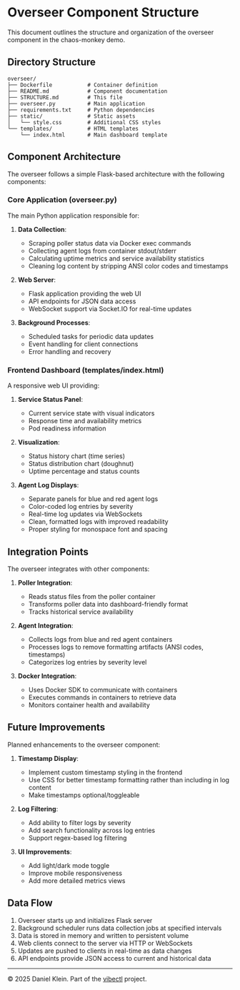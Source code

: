 # Overseer Component Structure

This document outlines the structure and organization of the overseer component in the chaos-monkey demo.

## Directory Structure

```
overseer/
├── Dockerfile           # Container definition
├── README.md            # Component documentation
├── STRUCTURE.md         # This file
├── overseer.py          # Main application
├── requirements.txt     # Python dependencies
├── static/              # Static assets
│   └── style.css        # Additional CSS styles
└── templates/           # HTML templates
    └── index.html       # Main dashboard template
```

## Component Architecture

The overseer follows a simple Flask-based architecture with the following components:

### Core Application (overseer.py)

The main Python application responsible for:

1. **Data Collection**:
   - Scraping poller status data via Docker exec commands
   - Collecting agent logs from container stdout/stderr
   - Calculating uptime metrics and service availability statistics
   - Cleaning log content by stripping ANSI color codes and timestamps

2. **Web Server**:
   - Flask application providing the web UI
   - API endpoints for JSON data access
   - WebSocket support via Socket.IO for real-time updates

3. **Background Processes**:
   - Scheduled tasks for periodic data updates
   - Event handling for client connections
   - Error handling and recovery

### Frontend Dashboard (templates/index.html)

A responsive web UI providing:

1. **Service Status Panel**:
   - Current service state with visual indicators
   - Response time and availability metrics
   - Pod readiness information

2. **Visualization**:
   - Status history chart (time series)
   - Status distribution chart (doughnut)
   - Uptime percentage and status counts

3. **Agent Log Displays**:
   - Separate panels for blue and red agent logs
   - Color-coded log entries by severity
   - Real-time log updates via WebSockets
   - Clean, formatted logs with improved readability
   - Proper styling for monospace font and spacing

## Integration Points

The overseer integrates with other components:

1. **Poller Integration**:
   - Reads status files from the poller container
   - Transforms poller data into dashboard-friendly format
   - Tracks historical service availability

2. **Agent Integration**:
   - Collects logs from blue and red agent containers
   - Processes logs to remove formatting artifacts (ANSI codes, timestamps)
   - Categorizes log entries by severity level

3. **Docker Integration**:
   - Uses Docker SDK to communicate with containers
   - Executes commands in containers to retrieve data
   - Monitors container health and availability

## Future Improvements

Planned enhancements to the overseer component:

1. **Timestamp Display**:
   - Implement custom timestamp styling in the frontend
   - Use CSS for better timestamp formatting rather than including in log content
   - Make timestamps optional/toggleable

2. **Log Filtering**:
   - Add ability to filter logs by severity
   - Add search functionality across log entries
   - Support regex-based log filtering

3. **UI Improvements**:
   - Add light/dark mode toggle
   - Improve mobile responsiveness
   - Add more detailed metrics views

## Data Flow

1. Overseer starts up and initializes Flask server
2. Background scheduler runs data collection jobs at specified intervals
3. Data is stored in memory and written to persistent volume
4. Web clients connect to the server via HTTP or WebSockets
5. Updates are pushed to clients in real-time as data changes
6. API endpoints provide JSON access to current and historical data

---

© 2025 Daniel Klein. Part of the [vibectl](https://github.com/othercriteria/vibectl) project.
